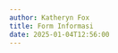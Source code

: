 ```yaml
---
author: Katheryn Fox
title: Form Informasi
date: 2025-01-04T12:56:00
---
```


<script>
  function titleToUrl(title) {
    return title.toLowerCase().replace(/ /g, '-').replace(/[^\w-]+/g, '');
  }

  const informasiPPID = [
    {
      title: "SOP PPID"
    },
    {
      title: "Tata Cara"
    },
    {
      title: "Informasi Publik"
    },
    {
      title: "Formulir"
    },
    {
      title: "Peraturan PPID"
    },
    {
      title: "Laporan PPID"
    }
  ];

  document.addEventListener("DOMContentLoaded", function() {
    const containerInformasiPPID = document.querySelector('.section-container-informasi-ppid');
    informasiPPID.forEach(item => {
      const urlPath = `/ms-informasi-ppid/${titleToUrl(item.title)}`;
      containerInformasiPPID.innerHTML += `
        <a href="${urlPath}" class="bg-white p-4 rounded-xl border border-gray-300 shadow-lg hover-container cursor-pointer" style="width: 100%;">
          <div class="flex items-center justify-between">
            <div class="flex items-center flex-1">
              <div class="flex items-center flex-1">
                <h2 class="text-black md:text-xl text-base pr-4 flex items-center" style="height: 100px">${item.title}</h2>
                <div class="border-r-2 border-gray-300 h-28 ml-auto hidden md:block"></div>
              </div>
            </div>
            <div class="hidden md:flex items-center justify-center h-full w-40">
              <div class="hover-arrow flex items-center justify-center text-black group">
                <span class="mr-3">Selengkapnya</span>
                <i class="fas fa-arrow-right"></i>
              </div>
            </div>
          </div>
        </a>
      `;
    });
  });
</script>
<section class="flex flex-col gap-4 bg-white section-container-informasi-ppid">
</section>
<style>
.hover-container:hover .hover-arrow {
    color: #00A86B;
    transform: translateX(10px);
}
.hover-container:hover .hover-arrow i {
    animation: arrowMove 0.8s infinite;
}
.hover-arrow {
    display: inline-flex;
    align-items: center;
    transition: all 0.3s ease;
}
@keyframes arrowMove {
    0% {
        transform: translateX(0);
    }
    50% {
        transform: translateX(5px);
    }
    100% {
        transform: translateX(0);
    }
}
@media (max-width: 768px) {
    .hover-container {
        flex-direction: column;
    }
    .hover-arrow {
        display: none;
    }
}
</style>